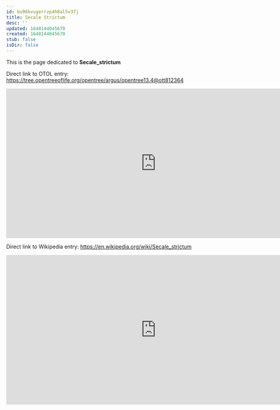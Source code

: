 ```yaml
---
id: bu96kvugerrzp4h8al5v37j
title: Secale Strictum
desc: ''
updated: 1648144045670
created: 1648144045670
stub: false
isDir: false
---
```

This is the page dedicated to **Secale_strictum**


Direct link to OTOL entry: https://tree.opentreeoflife.org/opentree/argus/opentree13.4@ott812364



<html>
    <body>
    <iframe src="https://tree.opentreeoflife.org/opentree/argus/opentree13.4@ott812364"
    width="800" height="400" frameborder="0" allowfullscreen> </iframe>
    </body>
</html>
    


Direct link to Wikipedia entry: https://en.wikipedia.org/wiki/Secale_strictum



<html>
    <body>
    <iframe src="https://en.wikipedia.org/wiki/Secale_strictum"
    width="800" height="400" frameborder="0" allowfullscreen> </iframe>
    </body>
</html>
    
